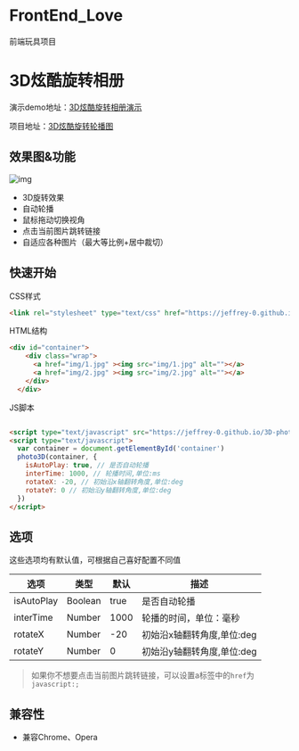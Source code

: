 # FrontEnd_Love
前端玩具项目
# 3D炫酷旋转相册


演示demo地址：[3D炫酷旋转相册演示](https://jeffrey-0.github.io/3D-photo/index.html)

项目地址：[3D炫酷旋转轮播图](https://github.com/Jeffrey-0/3D-photo)

## 效果图&功能

![img](img/3D炫酷旋转相册.gif)

* 3D旋转效果
* 自动轮播
* 鼠标拖动切换视角
* 点击当前图片跳转链接
* 自适应各种图片（最大等比例+居中裁切）

## 快速开始

CSS样式

```html
<link rel="stylesheet" type="text/css" href="https://jeffrey-0.github.io/3D-photo/index.css">
```

HTML结构

```html
<div id="container">
    <div class="wrap">
      <a href="img/1.jpg" ><img src="img/1.jpg" alt=""></a>
      <a href="img/2.jpg" ><img src="img/2.jpg" alt=""></a>
    </div>
  </div>
```

JS脚本

```html

<script type="text/javascript" src="https://jeffrey-0.github.io/3D-photo/index.js"></script>
<script type="text/javascript">
  var container = document.getElementById('container')
  photo3D(container, {
    isAutoPlay: true, // 是否自动轮播
    interTime: 1000, // 轮播时间,单位:ms
    rotateX: -20, // 初始沿x轴翻转角度,单位:deg
    rotateY: 0 // 初始沿y轴翻转角度,单位:deg
  })
</script>
```


## 选项

这些选项均有默认值，可根据自己喜好配置不同值

| 选项       | 类型    | 默认 | 描述                           |
| ---------- | ------- | ---- | ------------------------------ |
| isAutoPlay   | Boolean | true | 是否自动轮播                   |
| interTime   | Number  | 1000 | 轮播的时间，单位：毫秒         |
| rotateX | Number  | -20  | 初始沿x轴翻转角度,单位:deg |
| rotateY | Number  | 0  | 初始沿y轴翻转角度,单位:deg   |

> 如果你不想要点击当前图片跳转链接，可以设置a标签中的`href`为`javascript:;`

## 兼容性

* 兼容Chrome、Opera

